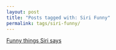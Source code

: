 ```yaml
---
layout: post
title: "Posts tagged with: Siri Funny"
permalink: tags/siri-funny/
---
```

[Funny things Siri says](/2011/10/funny-things-siri-says)
